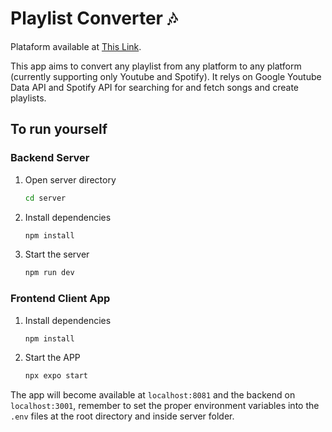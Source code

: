 # Playlist Converter 🎶

Plataform available at [This Link](https://converter.coisas-mais-estranhas.com.br).

This app aims to convert any playlist from any platform to any platform (currently supporting only Youtube and Spotify). It relys on Google Youtube Data API and Spotify API for searching for and fetch songs and create playlists.

## To run yourself


### Backend Server
1. Open server directory

   ```bash
   cd server
   ```

2. Install dependencies

   ```bash
   npm install
   ```

3. Start the server

   ```bash
   npm run dev
   ```

### Frontend Client App
1. Install dependencies

   ```bash
   npm install
   ```

2. Start the APP

   ```bash
   npx expo start
   ```
The app will become available at `localhost:8081` and the backend on `localhost:3001`, remember to set the proper environment variables into the `.env` files at the root directory and inside server folder.
